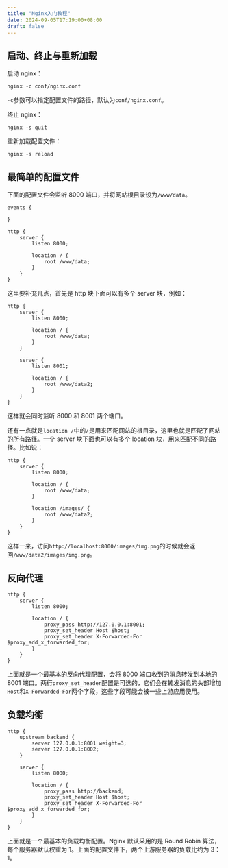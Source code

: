 ```yaml
---
title: "Nginx入门教程"
date: 2024-09-05T17:19:00+08:00
draft: false
---
```


## 启动、终止与重新加载

启动 nginx：

```
nginx -c conf/nginx.conf
```

`-c`参数可以指定配置文件的路径，默认为`conf/nginx.conf`。

终止 nginx：

```
nginx -s quit
```

重新加载配置文件：

```
nginx -s reload
```

## 最简单的配置文件

下面的配置文件会监听 8000 端口，并将网站根目录设为`/www/data`。

```
events {

}

http {
    server {
        listen 8000;

        location / {
            root /www/data;
        }
    }
}
```

这里要补充几点，首先是 http 块下面可以有多个 server 块，例如：

```
http {
    server {
        listen 8000;

        location / {
            root /www/data;
        }
    }

    server {
        listen 8001;

        location / {
            root /www/data2;
        }
    }
}
```

这样就会同时监听 8000 和 8001 两个端口。

还有一点就是`location /`中的`/`是用来匹配网站的根目录，这里也就是匹配了网站的所有路径。一个 server 块下面也可以有多个 location 块，用来匹配不同的路径。比如说：

```
http {
    server {
        listen 8000;

        location / {
            root /www/data;
        }

        location /images/ {
            root /www/data2;
        }
    }
}
```

这样一来，访问`http://localhost:8000/images/img.png`的时候就会返回`/www/data2/images/img.png`。

## 反向代理

```
http {
    server {
        listen 8000;

        location / {
            proxy_pass http://127.0.0.1:8001;
            proxy_set_header Host $host;
            proxy_set_header X-Forwarded-For $proxy_add_x_forwarded_for;
        }
    }
}
```

上面就是一个最基本的反向代理配置，会将 8000 端口收到的消息转发到本地的 8001 端口。两行`proxy_set_header`配置是可选的，它们会在转发消息的头部增加`Host`和`X-Forwarded-For`两个字段，这些字段可能会被一些上游应用使用。

## 负载均衡

```
http {
    upstream backend {
        server 127.0.0.1:8001 weight=3;
        server 127.0.0.1:8002;
    }

    server {
        listen 8000;

        location / {
            proxy_pass http://backend;
            proxy_set_header Host $host;
            proxy_set_header X-Forwarded-For $proxy_add_x_forwarded_for;
        }
    }
}
```

上面就是一个最基本的负载均衡配置。Nginx 默认采用的是 Round Robin 算法，每个服务器默认权重为 1。上面的配置文件下，两个上游服务器的负载比约为 3：1。

